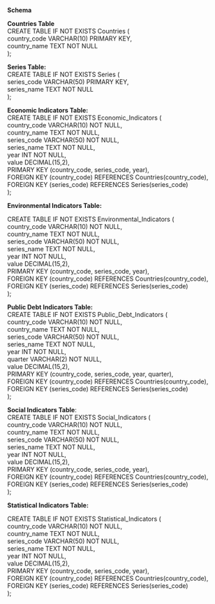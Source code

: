 **Schema**

**Countries Table**  
CREATE TABLE IF NOT EXISTS Countries (  
    country\_code VARCHAR(10) PRIMARY KEY,  
    country\_name TEXT NOT NULL  
);

**Series Table:**  
CREATE TABLE IF NOT EXISTS Series (  
    series\_code VARCHAR(50) PRIMARY KEY,  
    series\_name TEXT NOT NULL  
);

**Economic Indicators Table:**  
CREATE TABLE IF NOT EXISTS Economic\_Indicators (  
    country\_code VARCHAR(10) NOT NULL,  
    country\_name TEXT NOT NULL,  
    series\_code VARCHAR(50) NOT NULL,  
    series\_name TEXT NOT NULL,  
    year INT NOT NULL,  
    value DECIMAL(15,2),  
    PRIMARY KEY (country\_code, series\_code, year),  
    FOREIGN KEY (country\_code) REFERENCES Countries(country\_code),  
    FOREIGN KEY (series\_code) REFERENCES Series(series\_code)  
);

**Environmental Indicators Table:**

CREATE TABLE IF NOT EXISTS Environmental\_Indicators (  
    country\_code VARCHAR(10) NOT NULL,  
    country\_name TEXT NOT NULL,  
    series\_code VARCHAR(50) NOT NULL,  
    series\_name TEXT NOT NULL,  
    year INT NOT NULL,  
    value DECIMAL(15,2),  
    PRIMARY KEY (country\_code, series\_code, year),  
    FOREIGN KEY (country\_code) REFERENCES Countries(country\_code),  
    FOREIGN KEY (series\_code) REFERENCES Series(series\_code)  
);

**Public Debt Indicators Table:**  
CREATE TABLE IF NOT EXISTS Public\_Debt\_Indicators (  
    country\_code VARCHAR(10) NOT NULL,  
    country\_name TEXT NOT NULL,  
    series\_code VARCHAR(50) NOT NULL,  
    series\_name TEXT NOT NULL,  
    year INT NOT NULL,  
    quarter VARCHAR(2) NOT NULL,  
    value DECIMAL(15,2),  
    PRIMARY KEY (country\_code, series\_code, year, quarter),  
    FOREIGN KEY (country\_code) REFERENCES Countries(country\_code),  
    FOREIGN KEY (series\_code) REFERENCES Series(series\_code)  
);

**Social Indicators Table**:  
CREATE TABLE IF NOT EXISTS Social\_Indicators (  
    country\_code VARCHAR(10) NOT NULL,  
    country\_name TEXT NOT NULL,  
    series\_code VARCHAR(50) NOT NULL,  
    series\_name TEXT NOT NULL,  
    year INT NOT NULL,  
    value DECIMAL(15,2),  
    PRIMARY KEY (country\_code, series\_code, year),  
    FOREIGN KEY (country\_code) REFERENCES Countries(country\_code),  
    FOREIGN KEY (series\_code) REFERENCES Series(series\_code)  
);

**Statistical Indicators Table:**

CREATE TABLE IF NOT EXISTS Statistical\_Indicators (  
    country\_code VARCHAR(10) NOT NULL,  
    country\_name TEXT NOT NULL,  
    series\_code VARCHAR(50) NOT NULL,  
    series\_name TEXT NOT NULL,  
    year INT NOT NULL,  
    value DECIMAL(15,2),  
    PRIMARY KEY (country\_code, series\_code, year),  
    FOREIGN KEY (country\_code) REFERENCES Countries(country\_code),  
    FOREIGN KEY (series\_code) REFERENCES Series(series\_code)  
);

